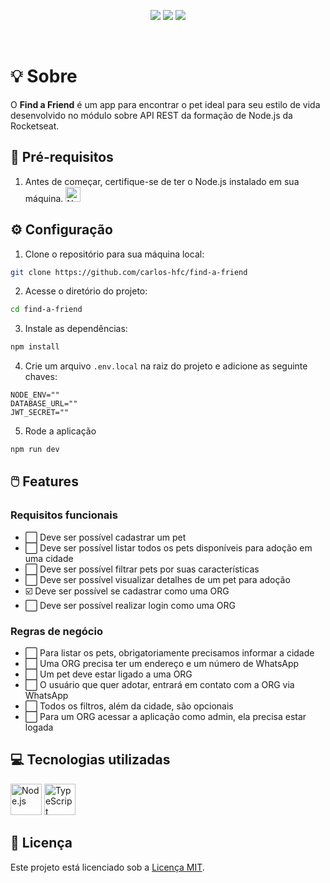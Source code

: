 <p align="center">
  <img src="https://img.shields.io/badge/node-v18.18.2-339933?style=flat&logo=nodedotjs&logoColor=%23339933" />
  <img src="https://img.shields.io/badge/npm-v9.8.1-CB3837?style=flat&logo=npm" />
  <img src="https://img.shields.io/badge/feito_por-Carlos_Faustino-black" />
</p>

<br/>

# :bulb: Sobre

O **Find a Friend** é um app para encontrar o pet ideal para seu estilo de vida desenvolvido no módulo sobre API REST da formação de Node.js da Rocketseat.

## :page_with_curl: Pré-requisitos

1. Antes de começar, certifique-se de ter o Node.js instalado em sua máquina. 
    <a href="https://nodejs.org">
      <img width="24" src="https://user-images.githubusercontent.com/25181517/183568594-85e280a7-0d7e-4d1a-9028-c8c2209e073c.png" alt="Node.js" title="Node.js"/>
    </a>

## :gear: Configuração

1. Clone o repositório para sua máquina local:

```bash
git clone https://github.com/carlos-hfc/find-a-friend
```

2. Acesse o diretório do projeto:

```bash
cd find-a-friend
```

3. Instale as dependências:

```bash
npm install
```

4. Crie um arquivo `.env.local` na raiz do projeto e adicione as seguinte chaves:

```env
NODE_ENV=""
DATABASE_URL=""
JWT_SECRET=""
```

5. Rode a aplicação

```bash
npm run dev
```

## :computer_mouse: Features

### Requisitos funcionais

- :white_large_square: Deve ser possível cadastrar um pet
- :white_large_square: Deve ser possível listar todos os pets disponíveis para adoção em uma cidade
- :white_large_square: Deve ser possível filtrar pets por suas características
- :white_large_square: Deve ser possível visualizar detalhes de um pet para adoção
- :ballot_box_with_check: Deve ser possível se cadastrar como uma ORG
- :white_large_square: Deve ser possível realizar login como uma ORG

### Regras de negócio

- :white_large_square: Para listar os pets, obrigatoriamente precisamos informar a cidade
- :white_large_square: Uma ORG precisa ter um endereço e um número de WhatsApp
- :white_large_square: Um pet deve estar ligado a uma ORG
- :white_large_square: O usuário que quer adotar, entrará em contato com a ORG via WhatsApp
- :white_large_square: Todos os filtros, além da cidade, são opcionais
- :white_large_square: Para um ORG acessar a aplicação como admin, ela precisa estar logada

## :computer: Tecnologias utilizadas

<p float="left">
  <img width="50" src="https://user-images.githubusercontent.com/25181517/183568594-85e280a7-0d7e-4d1a-9028-c8c2209e073c.png" alt="Node.js" title="Node.js"/>
  <img width="50" src="https://user-images.githubusercontent.com/25181517/183890598-19a0ac2d-e88a-4005-a8df-1ee36782fde1.png" alt="TypeScript" title="TypeScript"/>
</p>

## :page_facing_up: Licença

Este projeto está licenciado sob a [Licença MIT](LICENSE).